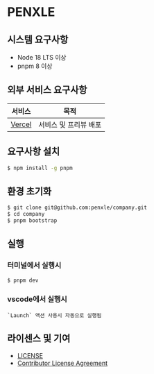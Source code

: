 # PENXLE

## 시스템 요구사항

- Node 18 LTS 이상
- pnpm 8 이상

## 외부 서비스 요구사항

|            서비스            |         목적          |
| :--------------------------: | :-------------------: |
| [Vercel](https://vercel.com) | 서비스 및 프리뷰 배포 |

## 요구사항 설치

```bash
$ npm install -g pnpm
```

## 환경 초기화

```bash
$ git clone git@github.com:penxle/company.git
$ cd company
$ pnpm bootstrap
```

## 실행

### 터미널에서 실행시

```bash
$ pnpm dev
```

### vscode에서 실행시

```
`Launch` 액션 사용시 자동으로 실행됨
```

## 라이센스 및 기여

- [LICENSE](https://github.com/penxle/company/blob/main/LICENSE)
- [Contributor License Agreement](https://github.com/penxle/company/blob/main/CLA)

